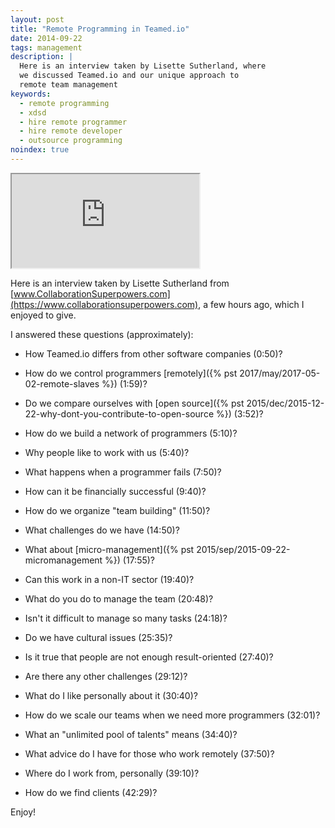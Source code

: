 ```yaml
---
layout: post
title: "Remote Programming in Teamed.io"
date: 2014-09-22
tags: management
description: |
  Here is an interview taken by Lisette Sutherland, where
  we discussed Teamed.io and our unique approach to
  remote team management
keywords:
  - remote programming
  - xdsd
  - hire remote programmer
  - hire remote developer
  - outsource programming
noindex: true
---
```


<iframe class='video' src='https://www.youtube.com/embed/TWBBZK_XRNU?controls=2' allowfullscreen='true'></iframe>

Here is an interview taken by Lisette Sutherland from
[www.CollaborationSuperpowers.com](https://www.collaborationsuperpowers.com),
a few hours ago,
which I enjoyed to give.

<!--more-->

I answered these questions (approximately):

 * How Teamed.io differs from other software companies (0:50)?

 * How do we control programmers [remotely]({% pst 2017/may/2017-05-02-remote-slaves %}) (1:59)?

 * Do we compare ourselves with [open source]({% pst 2015/dec/2015-12-22-why-dont-you-contribute-to-open-source %}) (3:52)?

 * How do we build a network of programmers (5:10)?

 * Why people like to work with us (5:40)?

 * What happens when a programmer fails (7:50)?

 * How can it be financially successful (9:40)?

 * How do we organize "team building" (11:50)?

 * What challenges do we have (14:50)?

 * What about [micro-management]({% pst 2015/sep/2015-09-22-micromanagement %}) (17:55)?

 * Can this work in a non-IT sector (19:40)?

 * What do you do to manage the team (20:48)?

 * Isn't it difficult to manage so many tasks (24:18)?

 * Do we have cultural issues (25:35)?

 * Is it true that people are not enough result-oriented (27:40)?

 * Are there any other challenges (29:12)?

 * What do I like personally about it (30:40)?

 * How do we scale our teams when we need more programmers (32:01)?

 * What an "unlimited pool of talents" means (34:40)?

 * What advice do I have for those who work remotely (37:50)?

 * Where do I work from, personally (39:10)?

 * How do we find clients (42:29)?

Enjoy!
